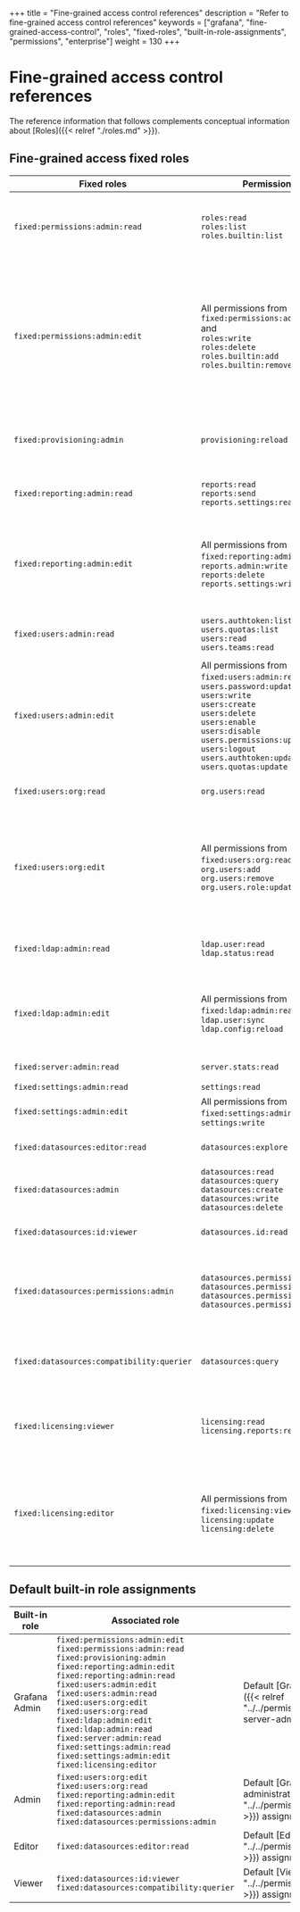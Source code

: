 +++
title = "Fine-grained access control references"
description = "Refer to fine-grained access control references"
keywords = ["grafana", "fine-grained-access-control", "roles", "fixed-roles", "built-in-role-assignments", "permissions", "enterprise"]
weight = 130
+++

# Fine-grained access control references

The reference information that follows complements conceptual information about [Roles]({{< relref "./roles.md" >}}).

## Fine-grained access fixed roles

| Fixed roles                               | Permissions                                                                                                                                                                                                                                                                  | Descriptions                                                                                                                              |
| ----------------------------------------- | ---------------------------------------------------------------------------------------------------------------------------------------------------------------------------------------------------------------------------------------------------------------------------- | ----------------------------------------------------------------------------------------------------------------------------------------- |
| `fixed:permissions:admin:read`            | `roles:read`<br>`roles:list`<br>`roles.builtin:list`                                                                                                                                                                                                                         | Allows to list and get available roles and built-in role assignments.                                                                     |
| `fixed:permissions:admin:edit`            | All permissions from `fixed:permissions:admin:read` and <br>`roles:write`<br>`roles:delete`<br>`roles.builtin:add`<br>`roles.builtin:remove`                                                                                                                                 | Allows every read action and in addition allows to create, change and delete custom roles and create or remove built-in role assignments. |
| `fixed:provisioning:admin`                | `provisioning:reload`                                                                                                                                                                                                                                                        | Allow provisioning configurations to be reloaded.                                                                                         |
| `fixed:reporting:admin:read`              | `reports:read`<br>`reports:send`<br>`reports.settings:read`                                                                                                                                                                                                                  | Allows to read reports and report settings.                                                                                               |
| `fixed:reporting:admin:edit`              | All permissions from `fixed:reporting:admin:read` and <br>`reports.admin:write`<br>`reports:delete`<br>`reports.settings:write`                                                                                                                                              | Allows every read action for reports and in addition allows to administer reports.                                                        |
| `fixed:users:admin:read`                  | `users.authtoken:list`<br>`users.quotas:list`<br>`users:read`<br>`users.teams:read`                                                                                                                                                                                          | Allows to list and get users and related information.                                                                                     |
| `fixed:users:admin:edit`                  | All permissions from `fixed:users:admin:read` and <br>`users.password:update`<br>`users:write`<br>`users:create`<br>`users:delete`<br>`users:enable`<br>`users:disable`<br>`users.permissions:update`<br>`users:logout`<br>`users.authtoken:update`<br>`users.quotas:update` | Allows every read action for users and in addition allows to administer users.                                                            |
| `fixed:users:org:read`                    | `org.users:read`                                                                                                                                                                                                                                                             | Allows to get user organizations.                                                                                                         |
| `fixed:users:org:edit`                    | All permissions from `fixed:users:org:read` and <br>`org.users:add`<br>`org.users:remove`<br>`org.users.role:update`                                                                                                                                                         | Allows every read action for user organizations and in addition allows to administer user organizations.                                  |
| `fixed:ldap:admin:read`                   | `ldap.user:read`<br>`ldap.status:read`                                                                                                                                                                                                                                       | Allows to read LDAP information and status.                                                                                               |
| `fixed:ldap:admin:edit`                   | All permissions from `fixed:ldap:admin:read` and <br>`ldap.user:sync`<br>`ldap.config:reload`                                                                                                                                                                                | Allows every read action for LDAP and in addition allows to administer LDAP.                                                              |
| `fixed:server:admin:read`                 | `server.stats:read`                                                                                                                                                                                                                                                          | Read server stats                                                                                                                         |
| `fixed:settings:admin:read`               | `settings:read`                                                                                                                                                                                                                                                              | Read settings                                                                                                                             |
| `fixed:settings:admin:edit`               | All permissions from `fixed:settings:admin:read` and<br>`settings:write`                                                                                                                                                                                                     | Update settings                                                                                                                           |
| `fixed:datasources:editor:read`           | `datasources:explore`                                                                                                                                                                                                                                                        | Allows to access the **Explore** tab                                                                                                      |
| `fixed:datasources:admin`                 | `datasources:read`<br>`datasources:query`<br>`datasources:create`<br>`datasources:write`<br>`datasources:delete`                                                                                                                                                             | Allows to create, read, update, delete data sources.                                                                                      |
| `fixed:datasources:id:viewer`             | `datasources.id:read`                                                                                                                                                                                                                                                        | Allows to read data source IDs.                                                                                                           |
| `fixed:datasources:permissions:admin`     | `datasources.permissions:create`<br> `datasources.permissions:read`<br> `datasources.permissions:delete`<br>`datasources.permissions:toggle`                                                                                                                                 | Allows to create, read, delete, enable, or disable data source permissions                                                                |
| `fixed:datasources:compatibility:querier` | `datasources:query`                                                                                                                                                                                                                                                          | Query data sources when data source permissions are not in use                                                                            |
| `fixed:licensing:viewer`                  | `licensing:read`<br>`licensing.reports:read`                                                                                                                                                                                                                                 | Read licensing information and custom permission reports.                                                                                 |
| `fixed:licensing:editor`                  | All permissions from `fixed:licensing:viewer` and <br>`licensing:update`<br>`licensing:delete`                                                                                                                                                                               | Read licensing information and custom permission reports, and update and delete the license token.                                        |

## Default built-in role assignments

| Built-in role | Associated role                                                                                                                                                                                                                                                                                                                                                                                                                                         | Description                                                                                                                 |
| ------------- | ------------------------------------------------------------------------------------------------------------------------------------------------------------------------------------------------------------------------------------------------------------------------------------------------------------------------------------------------------------------------------------------------------------------------------------------------------- | --------------------------------------------------------------------------------------------------------------------------- |
| Grafana Admin | `fixed:permissions:admin:edit`<br>`fixed:permissions:admin:read`<br>`fixed:provisioning:admin`<br>`fixed:reporting:admin:edit`<br>`fixed:reporting:admin:read`<br>`fixed:users:admin:edit`<br>`fixed:users:admin:read`<br>`fixed:users:org:edit`<br>`fixed:users:org:read`<br>`fixed:ldap:admin:edit`<br>`fixed:ldap:admin:read`<br>`fixed:server:admin:read`<br>`fixed:settings:admin:read`<br>`fixed:settings:admin:edit`<br>`fixed:licensing:editor` | Default [Grafana server administrator]({{< relref "../../permissions/_index.md#grafana-server-admin-role" >}}) assignments. |
| Admin         | `fixed:users:org:edit`<br>`fixed:users:org:read`<br>`fixed:reporting:admin:edit`<br>`fixed:reporting:admin:read`<br>`fixed:datasources:admin`<br>`fixed:datasources:permissions:admin`                                                                                                                                                                                                                                                                  | Default [Grafana organization administrator]({{< relref "../../permissions/organization_roles.md" >}}) assignments.         |
| Editor        | `fixed:datasources:editor:read`                                                                                                                                                                                                                                                                                                                                                                                                                         | Default [Editor]({{< relref "../../permissions/organization_roles.md" >}}) assignments.                                     |
| Viewer        | `fixed:datasources:id:viewer`<br>`fixed:datasources:compatibility:querier`                                                                                                                                                                                                                                                                                                                                                                              | Default [Viewer]({{< relref "../../permissions/organization_roles.md" >}}) assignments.                                     |
